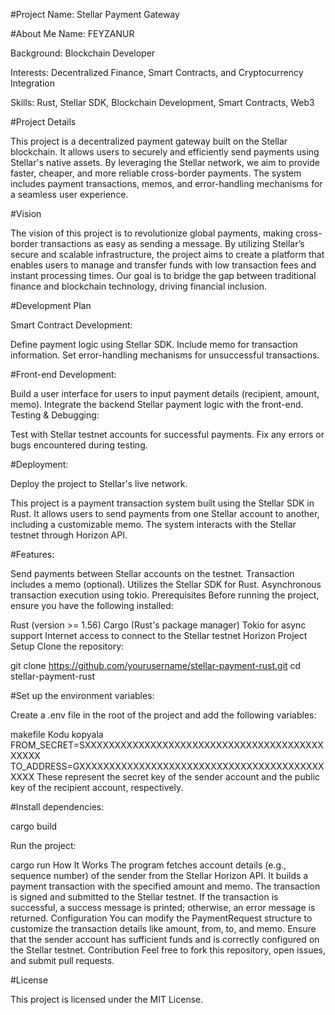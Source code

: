 #Project Name: Stellar Payment Gateway

#About Me
Name: FEYZANUR

Background: Blockchain Developer

Interests: Decentralized Finance, Smart Contracts, and Cryptocurrency Integration

Skills: Rust, Stellar SDK, Blockchain Development, Smart Contracts, Web3

#Project Details

This project is a decentralized payment gateway built on the Stellar blockchain. It allows users to securely and efficiently send payments using Stellar's native assets. By leveraging the Stellar network, we aim to provide faster, cheaper, and more reliable cross-border payments. The system includes payment transactions, memos, and error-handling mechanisms for a seamless user experience.

#Vision

The vision of this project is to revolutionize global payments, making cross-border transactions as easy as sending a message. By utilizing Stellar’s secure and scalable infrastructure, the project aims to create a platform that enables users to manage and transfer funds with low transaction fees and instant processing times. Our goal is to bridge the gap between traditional finance and blockchain technology, driving financial inclusion.

#Development Plan

Smart Contract Development:

Define payment logic using Stellar SDK.
Include memo for transaction information.
Set error-handling mechanisms for unsuccessful transactions.

#Front-end Development:

Build a user interface for users to input payment details (recipient, amount, memo).
Integrate the backend Stellar payment logic with the front-end.
Testing & Debugging:

Test with Stellar testnet accounts for successful payments.
Fix any errors or bugs encountered during testing.

#Deployment:

Deploy the project to Stellar's live network.

This project is a payment transaction system built using the Stellar SDK in Rust. It allows users to send payments from one Stellar account to another, including a customizable memo. The system interacts with the Stellar testnet through Horizon API.

#Features:

Send payments between Stellar accounts on the testnet.
Transaction includes a memo (optional).
Utilizes the Stellar SDK for Rust.
Asynchronous transaction execution using tokio.
Prerequisites
Before running the project, ensure you have the following installed:

Rust (version >= 1.56)
Cargo (Rust's package manager)
Tokio for async support
Internet access to connect to the Stellar testnet Horizon
Project Setup
Clone the repository:


git clone https://github.com/yourusername/stellar-payment-rust.git
cd stellar-payment-rust

#Set up the environment variables:

Create a .env file in the root of the project and add the following variables:

makefile
Kodu kopyala
FROM_SECRET=SXXXXXXXXXXXXXXXXXXXXXXXXXXXXXXXXXXXXXXXXXXXXX
TO_ADDRESS=GXXXXXXXXXXXXXXXXXXXXXXXXXXXXXXXXXXXXXXXXXXXXX
These represent the secret key of the sender account and the public key of the recipient account, respectively.

#Install dependencies:

cargo build

Run the project:

cargo run
How It Works
The program fetches account details (e.g., sequence number) of the sender from the Stellar Horizon API.
It builds a payment transaction with the specified amount and memo.
The transaction is signed and submitted to the Stellar testnet.
If the transaction is successful, a success message is printed; otherwise, an error message is returned.
Configuration
You can modify the PaymentRequest structure to customize the transaction details like amount, from, to, and memo.
Ensure that the sender account has sufficient funds and is correctly configured on the Stellar testnet.
Contribution
Feel free to fork this repository, open issues, and submit pull requests.

#License

This project is licensed under the MIT License.
